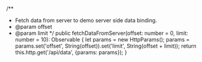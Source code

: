 
/**
 * Fetch data from server to demo server side data binding.
 * @param offset
 * @param limit
 */
public fetchDataFromServer(offset: number = 0, limit: number = 10): Observable<any> {
  let params = new HttpParams();
  params = params.set('offset', String(offset)).set('limit', String(offset + limit));
  return this.http.get<any>('/api/data', {params: params});
}
 
